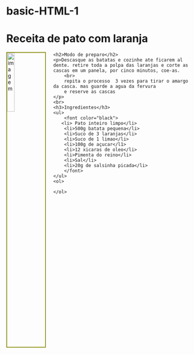 # basic-HTML-1
<!DOCTYPE html>
<html lang="en">
<head>
    <meta charset="UTF-8">
    <meta http-equiv="X-UA-Compatible" content="IE=edge">
    <meta name="viewport" content="width=device-width, initial-scale=1.0">
    <title>exercicio 2</title>
</head>
<body>
    <STYLE TYPE="text/css">
        BODY {background-image: url(https://img.freepik.com/fotos-gratis/3d-rendem-de-uma-mesa-de-madeira-com-uma-cozinha-no-fundo_1048-4888.jpg?w=2000); }
    </STYLE>
    <h1>Receita de pato com laranja</h1>
    <img src="http://2.bp.blogspot.com/-kU-O_4F6yYc/TsOtJy9Fx-I/AAAAAAAAC5U/jOjUQHdAC_g/s1600/pato_assado_com_laranja_e_vinho_do_Porto.jpg" alt="imagem"
    style="float:left;margin-right: 20px; border:2px solid rgb(141, 143, 21); margin-bottom:20px" height="20%" width="20%"
    >
    <!-- border:2px solid #000; cor da borda da imagem/ float local da imagem (top,bottom,middle,left, right)-->

    <h2>Modo de preparo</h2>
    <p>Descasque as batatas e cozinhe ate ficarem al dente. retire toda a polpa das laranjas e corte as cascas em um panela, por cinco minutos, coe-as.
        <br>
        repita o processo  3 vezes para tirar o amargo da casca. mas guarde a agua da fervura
        e reserve as cascas
    </p>
    <br>
    <h3>Ingredientes</h3>
    <ul>
        <font color="black">
       <li> Pato inteiro limpo</li>
        <li>500g batata pequena</li>
        <li>Suco de 3 laranjas</li>
        <li>Suco de 1 limao</li>
        <li>100g de açucar</l1>
        <li>12 xicaras de oleo</li>
        <li>Pimenta do reino</li>
        <li>Sal</li>
        <li>20g de salsinha picada</li>
        </font>
    </ul>
    <ol>

    </ol>
</body>
</html>
